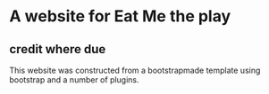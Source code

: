 # A website for Eat Me the play

## credit where due
This website was constructed from a bootstrapmade template using bootstrap and a number of plugins.  



